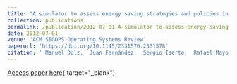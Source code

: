 ```yaml
---
title: "A simulator to assess energy saving strategies and policies in HPC workloads"
collection: publications
permalink: /publication/2012-07-01-A-simulator-to-assess-energy-saving-strategies-and-policies-in-HPC-workloads
date: 2012-07-01
venue: 'ACM SIGOPS Operating Systems Review'
paperurl: 'https://doi.org/10.1145/2331576.2331578'
citation: ' Manuel Dolz,  Juan Fernández,  Sergio Iserte,  Rafael Mayo,  Enrique Quintana-Ortí, &quot;A simulator to assess energy saving strategies and policies in HPC workloads.&quot; ACM SIGOPS Operating Systems Review, 2012.'
---
```

[Access paper here](https://doi.org/10.1145/2331576.2331578){:target="_blank"}
